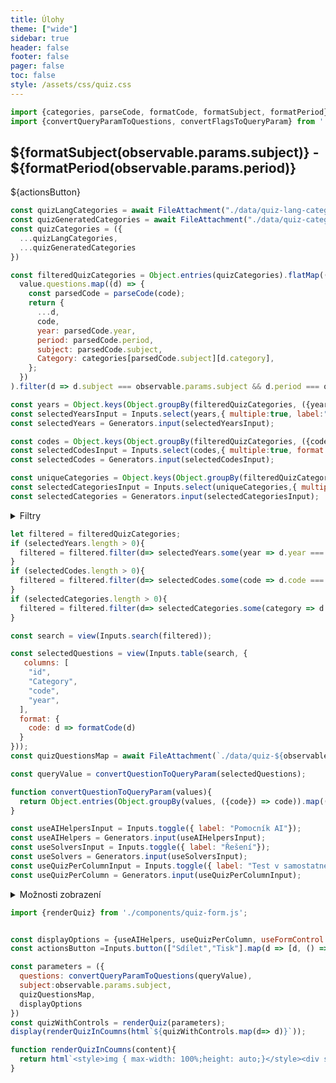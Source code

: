 ```yaml
---
title: Úlohy
theme: ["wide"]
sidebar: true
header: false
footer: false
pager: false
toc: false
style: /assets/css/quiz.css
---
```


```js
import {categories, parseCode, formatCode, formatSubject, formatPeriod} from './utils/quiz-utils.js';
import {convertQueryParamToQuestions, convertFlagsToQueryParam} from './utils/string-utils.js';
```

<div class="h-stack">
  <h2 style="flex:1;">
    ${formatSubject(observable.params.subject)} - ${formatPeriod(observable.params.period)}
  </h2>
    <div class="h-stack h-stack--s">
      ${actionsButton}
    </div>
</div>

```js
const quizLangCategories = await FileAttachment("./data/quiz-lang-categories.json").json();
const quizGeneratedCategories = await FileAttachment("./data/quiz-categories.json").json();
const quizCategories = ({
  ...quizLangCategories,
  ...quizGeneratedCategories
})

const filteredQuizCategories = Object.entries(quizCategories).flatMap(([code, value]) =>
  value.questions.map((d) => {
    const parsedCode = parseCode(code);
    return {
      ...d,
      code,
      year: parsedCode.year,      
      period: parsedCode.period,      
      subject: parsedCode.subject,
      Category: categories[parsedCode.subject][d.category],
    };
  })
).filter(d => d.subject === observable.params.subject && d.period === observable.params.period)

const years = Object.keys(Object.groupBy(filteredQuizCategories, ({year}) => year));
const selectedYearsInput = Inputs.select(years,{ multiple:true, label:"Rok"});
const selectedYears = Generators.input(selectedYearsInput);

const codes = Object.keys(Object.groupBy(filteredQuizCategories, ({code}) => code));
const selectedCodesInput = Inputs.select(codes,{ multiple:true, format: d => formatCode(d), label:"Test" });
const selectedCodes = Generators.input(selectedCodesInput);

const uniqueCategories = Object.keys(Object.groupBy(filteredQuizCategories, ({Category}) => Category));
const selectedCategoriesInput = Inputs.select(uniqueCategories,{ multiple:true, label:"Kategorie"});
const selectedCategories = Generators.input(selectedCategoriesInput);

```
<div class="card">
  <details>
    <summary>
    Filtry
    </summary>
  <section>
    <div class="grid grid-cols-3">
      <div>
        ${selectedYearsInput}
      </div>
      <div>
        ${selectedCodesInput}
      </div>
      <div>
        ${selectedCategoriesInput}
      </div>
    </div>
  </section>
  </details>
</div>

```js
let filtered = filteredQuizCategories;
if (selectedYears.length > 0){
  filtered = filtered.filter(d=> selectedYears.some(year => d.year === year));
}
if (selectedCodes.length > 0){
  filtered = filtered.filter(d=> selectedCodes.some(code => d.code === code));
}
if (selectedCategories.length > 0){
  filtered = filtered.filter(d=> selectedCategories.some(category => d.Category === category));
}

const search = view(Inputs.search(filtered));

```
```js
const selectedQuestions = view(Inputs.table(search, {
   columns: [
    "id",    
    "Category",
    "code",
    "year",    
  ],
  format: {
    code: d => formatCode(d)
  }
}));
const quizQuestionsMap = await FileAttachment(`./data/quiz-${observable.params.subject}-${observable.params.period}.json`).json();
```

```js
const queryValue = convertQuestionToQueryParam(selectedQuestions);

function convertQuestionToQueryParam(values){
  return Object.entries(Object.groupBy(values, ({code}) => code)).map(([code,values]) => [code].concat(values.map(d=> d.id)).join(",")).join("|");
}
```

```js
const useAIHelpersInput = Inputs.toggle({ label: "Pomocník AI"});
const useAIHelpers = Generators.input(useAIHelpersInput);
const useSolversInput = Inputs.toggle({ label: "Řešení"});
const useSolvers = Generators.input(useSolversInput);
const useQuizPerColumnInput = Inputs.toggle({ label: "Test v samostatném sloupci"});
const useQuizPerColumn = Generators.input(useQuizPerColumnInput);
```
<div class="card">
  <details>
    <summary>
      Možnosti zobrazení
    </summary>
  <section>
    ${useAIHelpersInput}
    ${useSolversInput}
    ${useQuizPerColumnInput}
  </section>
  </details>
</div>  

```js
import {renderQuiz} from './components/quiz-form.js';
```
```js

const displayOptions = {useAIHelpers, useQuizPerColumn, useFormControl:true};
const actionsButton =Inputs.button(["Sdílet","Tisk"].map(d => [d, () => window.open(`/quiz-${observable.params.subject}-${observable.params.period}?q=${queryValue}&${convertFlagsToQueryParam(displayOptions)}&useFormControl=${d ==="Tisk"? false: true}`)]))
```

```js
const parameters = ({
  questions: convertQueryParamToQuestions(queryValue),
  subject:observable.params.subject,
  quizQuestionsMap,
  displayOptions
})
const quizWithControls = renderQuiz(parameters);
display(renderQuizInCoumns(html`${quizWithControls.map(d=> d)}`));
```
```js
function renderQuizInCoumns(content){
  return html`<style>img { max-width: 100%;height: auto;}</style><div style="columns: 24rem;">${content}</div>`
}
```